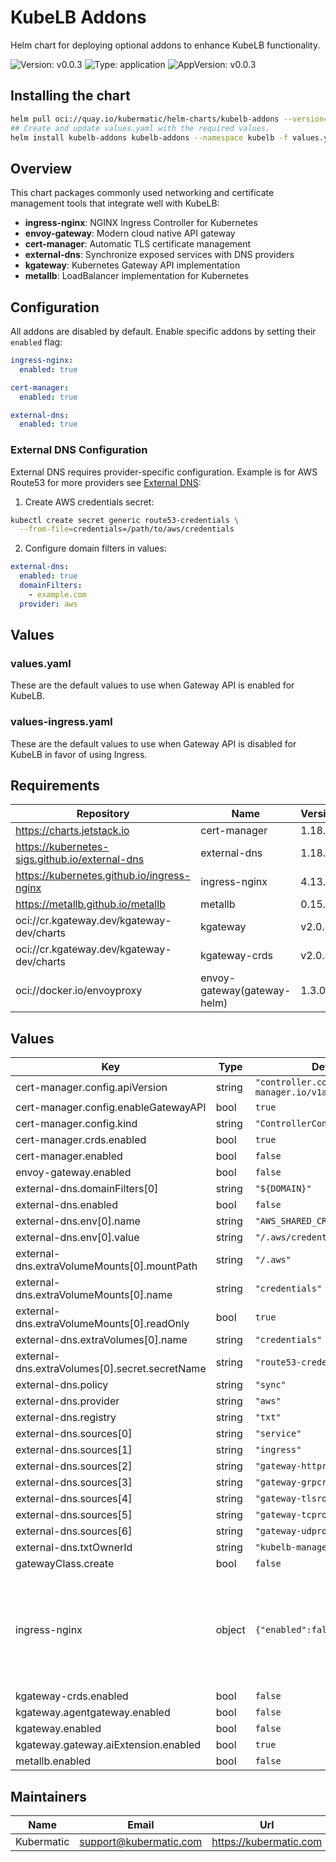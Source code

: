 # KubeLB Addons

Helm chart for deploying optional addons to enhance KubeLB functionality.

![Version: v0.0.3](https://img.shields.io/badge/Version-v0.0.3-informational?style=flat-square) ![Type: application](https://img.shields.io/badge/Type-application-informational?style=flat-square) ![AppVersion: v0.0.3](https://img.shields.io/badge/AppVersion-v0.0.3-informational?style=flat-square)

## Installing the chart

```sh
helm pull oci://quay.io/kubermatic/helm-charts/kubelb-addons --version=v0.0.3 --untardir "." --untar
## Create and update values.yaml with the required values.
helm install kubelb-addons kubelb-addons --namespace kubelb -f values.yaml --create-namespace
```

## Overview

This chart packages commonly used networking and certificate management tools that integrate well with KubeLB:

- **ingress-nginx**: NGINX Ingress Controller for Kubernetes
- **envoy-gateway**: Modern cloud native API gateway
- **cert-manager**: Automatic TLS certificate management
- **external-dns**: Synchronize exposed services with DNS providers
- **kgateway**: Kubernetes Gateway API implementation
- **metallb**: LoadBalancer implementation for Kubernetes

## Configuration

All addons are disabled by default. Enable specific addons by setting their `enabled` flag:

```yaml
ingress-nginx:
  enabled: true

cert-manager:
  enabled: true

external-dns:
  enabled: true
```

### External DNS Configuration

External DNS requires provider-specific configuration. Example is for AWS Route53 for more providers see [External DNS](https://kubernetes-sigs.github.io/external-dns/latest/charts/external-dns/):

1. Create AWS credentials secret:

```bash
kubectl create secret generic route53-credentials \
  --from-file=credentials=/path/to/aws/credentials
```

2. Configure domain filters in values:

```yaml
external-dns:
  enabled: true
  domainFilters:
    - example.com
  provider: aws
```

## Values

### values.yaml

These are the default values to use when Gateway API is enabled for KubeLB.

### values-ingress.yaml

These are the default values to use when Gateway API is disabled for KubeLB in favor of using Ingress.

## Requirements

| Repository | Name | Version |
|------------|------|---------|
| https://charts.jetstack.io | cert-manager | 1.18.2 |
| https://kubernetes-sigs.github.io/external-dns | external-dns | 1.18.0 |
| https://kubernetes.github.io/ingress-nginx | ingress-nginx | 4.13.0 |
| https://metallb.github.io/metallb | metallb | 0.15.2 |
| oci://cr.kgateway.dev/kgateway-dev/charts | kgateway | v2.0.4 |
| oci://cr.kgateway.dev/kgateway-dev/charts | kgateway-crds | v2.0.4 |
| oci://docker.io/envoyproxy | envoy-gateway(gateway-helm) | 1.3.0 |

## Values

| Key | Type | Default | Description |
|-----|------|---------|-------------|
| cert-manager.config.apiVersion | string | `"controller.config.cert-manager.io/v1alpha1"` |  |
| cert-manager.config.enableGatewayAPI | bool | `true` |  |
| cert-manager.config.kind | string | `"ControllerConfiguration"` |  |
| cert-manager.crds.enabled | bool | `true` |  |
| cert-manager.enabled | bool | `false` |  |
| envoy-gateway.enabled | bool | `false` |  |
| external-dns.domainFilters[0] | string | `"${DOMAIN}"` |  |
| external-dns.enabled | bool | `false` |  |
| external-dns.env[0].name | string | `"AWS_SHARED_CREDENTIALS_FILE"` |  |
| external-dns.env[0].value | string | `"/.aws/credentials"` |  |
| external-dns.extraVolumeMounts[0].mountPath | string | `"/.aws"` |  |
| external-dns.extraVolumeMounts[0].name | string | `"credentials"` |  |
| external-dns.extraVolumeMounts[0].readOnly | bool | `true` |  |
| external-dns.extraVolumes[0].name | string | `"credentials"` |  |
| external-dns.extraVolumes[0].secret.secretName | string | `"route53-credentials"` |  |
| external-dns.policy | string | `"sync"` |  |
| external-dns.provider | string | `"aws"` |  |
| external-dns.registry | string | `"txt"` |  |
| external-dns.sources[0] | string | `"service"` |  |
| external-dns.sources[1] | string | `"ingress"` |  |
| external-dns.sources[2] | string | `"gateway-httproute"` |  |
| external-dns.sources[3] | string | `"gateway-grpcroute"` |  |
| external-dns.sources[4] | string | `"gateway-tlsroute"` |  |
| external-dns.sources[5] | string | `"gateway-tcproute"` |  |
| external-dns.sources[6] | string | `"gateway-udproute"` |  |
| external-dns.txtOwnerId | string | `"kubelb-management"` |  |
| gatewayClass.create | bool | `false` |  |
| ingress-nginx | object | `{"enabled":false}` | ---------------------------------------------------------- Ingress Nginx |
| kgateway-crds.enabled | bool | `false` |  |
| kgateway.agentgateway.enabled | bool | `false` |  |
| kgateway.enabled | bool | `false` |  |
| kgateway.gateway.aiExtension.enabled | bool | `true` |  |
| metallb.enabled | bool | `false` |  |

## Maintainers

| Name | Email | Url |
| ---- | ------ | --- |
| Kubermatic | <support@kubermatic.com> | <https://kubermatic.com> |